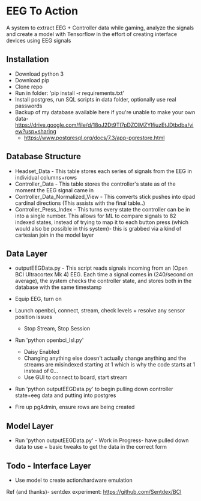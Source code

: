 # EEG To Action

A system to extract EEG + Controller data while gaming, analyze the signals and create a model with Tensorflow in the effort of creating interface devices using EEG signals 

## Installation

* Download python 3
* Download pip
* Clone repo
* Run in folder: 'pip install -r requirements.txt'
* Install postgres, run SQL scripts in data folder, optionally use real passwords
* Backup of my database available here if you're unable to make your own data- https://drive.google.com/file/d/18oJ2Dt9TI7pDZOlMZYIfiuzEtJDtbdba/view?usp=sharing 
  * https://www.postgresql.org/docs/7.3/app-pgrestore.html 

## Database Structure
* Headset_Data - This table stores each series of signals from the EEG in individual columns+rows
* Controller_Data - This table stores the controller's state as of the moment the EEG signal came in
* Controller_Data_Normalized_View - This converts stick pushes into dpad cardinal directions (This assists with the final table..)
* Controller_Press_Index - This turns every state the controller can be in into a single number.  This allows for ML to compare signals to 82 indexed states, instead of trying to map it to each button press (which would also be possible in this system)- this is grabbed via a kind of cartesian join in the model layer

## Data Layer
* outputEEGData.py - This script reads signals incoming from an (Open BCI Ultracortex Mk 4) EEG. Each time a signal comes in (240/second on average), the system checks the controller state, and stores both in the database with the same timestamp  
* Equip EEG, turn on
* Launch openbci, connect, stream, check levels + resolve any sensor position issues
  * Stop Stream, Stop Session

* Run 'python openbci_lsl.py'
  * Daisy Enabled
  * Changing anything else doesn't actually change anything and the streams are misindexed starting at 1 which is why the code starts at 1 instead of 0...
  * Use GUI to connect to board, start stream

* Run 'python outputEEGData.py' to begin pulling down controller state+eeg data and putting into postgres
* Fire up pgAdmin, ensure rows are being created


## Model Layer

* Run 'python outputEEGData.py' - Work in Progress- have pulled down data to use + basic tweaks to get the data in the correct form
  

## Todo - Interface Layer
* Use model to create action:hardware emulation








Ref (and thanks)- sentdex experiment: https://github.com/Sentdex/BCI
